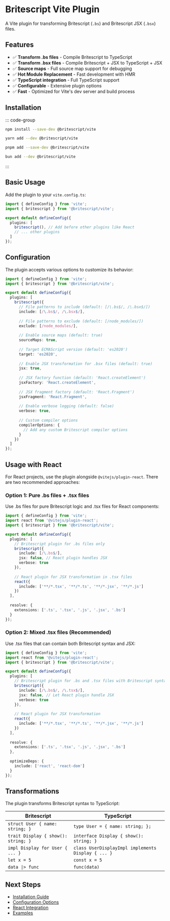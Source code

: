 # Britescript Vite Plugin

A Vite plugin for transforming Britescript (`.bs`) and Britescript JSX (`.bsx`) files.

## Features

- ✅ **Transform .bs files** - Compile Britescript to TypeScript
- ✅ **Transform .bsx files** - Compile Britescript + JSX to TypeScript + JSX
- ✅ **Source maps** - Full source map support for debugging
- ✅ **Hot Module Replacement** - Fast development with HMR
- ✅ **TypeScript integration** - Full TypeScript support
- ✅ **Configurable** - Extensive plugin options
- ✅ **Fast** - Optimized for Vite's dev server and build process

## Installation

::: code-group
```bash [npm]
npm install --save-dev @britescript/vite
```

```bash [yarn]
yarn add --dev @britescript/vite
```

```bash [pnpm]
pnpm add --save-dev @britescript/vite
```

```bash [bun]
bun add --dev @britescript/vite
```
:::

## Basic Usage

Add the plugin to your `vite.config.ts`:

```typescript
import { defineConfig } from 'vite';
import { britescript } from '@britescript/vite';

export default defineConfig({
  plugins: [
    britescript(), // Add before other plugins like React
    // ... other plugins
  ]
});
```

## Configuration

The plugin accepts various options to customize its behavior:

```typescript
import { defineConfig } from 'vite';
import { britescript } from '@britescript/vite';

export default defineConfig({
  plugins: [
    britescript({
      // File patterns to include (default: [/\.bs$/, /\.bsx$/])
      include: [/\.bs$/, /\.bsx$/],
      
      // File patterns to exclude (default: [/node_modules/])
      exclude: [/node_modules/],
      
      // Enable source maps (default: true)
      sourceMaps: true,
      
      // Target ECMAScript version (default: 'es2020')
      target: 'es2020',
      
      // Enable JSX transformation for .bsx files (default: true)
      jsx: true,
      
      // JSX factory function (default: 'React.createElement')
      jsxFactory: 'React.createElement',
      
      // JSX fragment factory (default: 'React.Fragment')
      jsxFragment: 'React.Fragment',
      
      // Enable verbose logging (default: false)
      verbose: true,
      
      // Custom compiler options
      compilerOptions: {
        // Add any custom Britescript compiler options
      }
    })
  ]
});
```

## Usage with React

For React projects, use the plugin alongside `@vitejs/plugin-react`. There are two recommended approaches:

### Option 1: Pure .bs files + .tsx files

Use .bs files for pure Britescript logic and .tsx files for React components:

```typescript
import { defineConfig } from 'vite';
import react from '@vitejs/plugin-react';
import { britescript } from '@britescript/vite';

export default defineConfig({
  plugins: [
    // Britescript plugin for .bs files only
    britescript({
      include: [/\.bs$/],
      jsx: false, // React plugin handles JSX
      verbose: true
    }),
    
    // React plugin for JSX transformation in .tsx files
    react({
      include: ['**/*.tsx', '**/*.ts', '**/*.jsx', '**/*.js']
    })
  ],
  
  resolve: {
    extensions: ['.ts', '.tsx', '.js', '.jsx', '.bs']
  }
});
```

### Option 2: Mixed .tsx files (Recommended)

Use .tsx files that can contain both Britescript syntax and JSX:

```typescript
import { defineConfig } from 'vite';
import react from '@vitejs/plugin-react';
import { britescript } from '@britescript/vite';

export default defineConfig({
  plugins: [
    // Britescript plugin for .bs and .tsx files with Britescript syntax
    britescript({
      include: [/\.bs$/, /\.tsx$/],
      jsx: false, // Let React plugin handle JSX
      verbose: true
    }),
    
    // React plugin for JSX transformation
    react({
      include: ['**/*.tsx', '**/*.ts', '**/*.jsx', '**/*.js']
    })
  ],
  
  resolve: {
    extensions: ['.ts', '.tsx', '.js', '.jsx', '.bs']
  },
  
  optimizeDeps: {
    include: ['react', 'react-dom']
  }
});
```

## Transformations

The plugin transforms Britescript syntax to TypeScript:

| Britescript | TypeScript |
|-------------|------------|
| `struct User { name: string; }` | `type User = { name: string; };` |
| `trait Display { show(): string; }` | `interface Display { show(): string; }` |
| `impl Display for User { ... }` | `class UserDisplayImpl implements Display { ... }` |
| `let x = 5` | `const x = 5` |
| `data \|> func` | `func(data)` |

## Next Steps

- [Installation Guide](/vite-config/installation)
- [Configuration Options](/vite-config/configuration)
- [React Integration](/vite-config/react-integration)
- [Examples](/vite-config/examples)